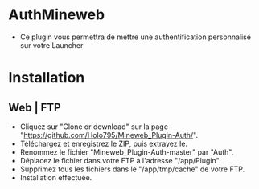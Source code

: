 # AuthMineweb
- Ce plugin vous permettra de mettre une authentification personnalisé
sur votre Launcher

<h1>Installation

## Web | FTP
- Cliquez sur "Clone or download" sur la page "https://github.com/Holo795/Mineweb_Plugin-Auth/".
- Téléchargez et enregistrez le ZIP, puis extrayez le.
- Renommez le fichier "Mineweb_Plugin-Auth-master" par "Auth".
- Déplacez le fichier dans votre FTP à l'adresse "/app/Plugin".
- Supprimez tous les fichiers dans le "/app/tmp/cache" de votre FTP.
- Installation effectuée. 
